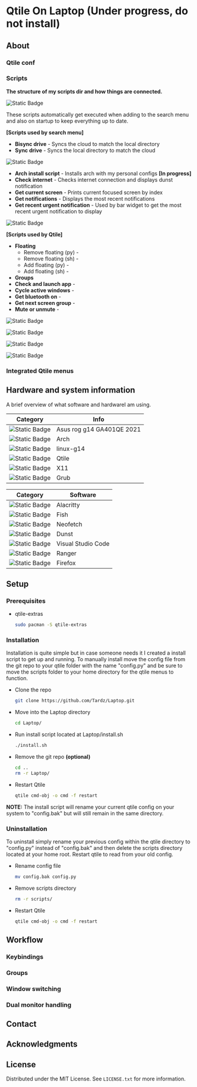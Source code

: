 # Qtile On Laptop **(Under progress, do not install)**

## About

### Qtile conf

### Scripts
**The structure of my scripts dir and how things are connected.**

![Static Badge](https://img.shields.io/badge/Drive-none?style=for-the-badge&color=%23bf616a)

These scripts automatically get executed when adding to the search menu and also on startup to keep everything up to date.  

**[Scripts used by search menu]**

* **Bisync drive** - Syncs the cloud to match the local directory
* **Sync drive** - Syncs the local directory to match the cloud

![Static Badge](https://img.shields.io/badge/Other-none?style=for-the-badge&color=%23d08770)

* **Arch install script** - Installs arch with my personal configs **[In progress]**
* **Check internet** - Checks internet connection and displays dunst notification
* **Get current screen** - Prints current focused screen by index
* **Get notifications** - Displays the most recent notifications
* **Get recent urgent notification** - Used by bar widget to get the most recent urgent notification to display

![Static Badge](https://img.shields.io/badge/Qtile-none?style=for-the-badge&color=%23ebcb8b)

**[Scripts used by Qtile]**

* **Floating**
   * Remove floating (py) - 
   * Remove floating (sh) - 
   * Add floating (py) - 
   * Add floating (sh) - 
* **Groups** 
* **Check and launch app** - 
* **Cycle active windows** - 
* **Get bluetooth on** - 
* **Get next screen group** - 
* **Mute or unmute** - 

![Static Badge](https://img.shields.io/badge/Rofi-none?style=for-the-badge&color=%23a3be8c)

![Static Badge](https://img.shields.io/badge/Systemd-none?style=for-the-badge&color=%238fbcbb)

![Static Badge](https://img.shields.io/badge/Term-none?style=for-the-badge&color=%2381A1C1)

![Static Badge](https://img.shields.io/badge/Udev-none?style=for-the-badge&color=%239B98B7)


### Integrated Qtile menus

## Hardware and system information
A brief overview of what software and hardwareI am using.

| Category           | Info                        |
|--------------------|-----------------------------|
|![Static Badge](https://img.shields.io/badge/Device-none?style=for-the-badge&logo=open%20source%20hardware&logoColor=%23bf616a&color=%23353b4a)|Asus rog g14 GA401QE 2021|
|![Static Badge](https://img.shields.io/badge/OS-none?style=for-the-badge&logo=arch%20linux&logoColor=%23d08770&color=%23353b4a)|Arch|
|![Static Badge](https://img.shields.io/badge/Kernel-none?style=for-the-badge&logo=matternet&logoColor=%23ebcb8b&color=%23353b4a)|linux-g14|
|![Static Badge](https://img.shields.io/badge/Window%20manager-none?style=for-the-badge&logo=tmux&logoColor=%23a3be8c&color=%23353b4a)|Qtile|
|![Static Badge](https://img.shields.io/badge/Display%20server-none?style=for-the-badge&logo=serverfault&logoColor=%238fbcbb&color=%23353b4a)|X11|
|![Static Badge](https://img.shields.io/badge/Boot%20loader-none?style=for-the-badge&logo=spring%20boot&logoColor=%2381A1C1&color=%23353b4a)|Grub|

| Category           | Software                    |
|--------------------|-----------------------------|
|![Static Badge](https://img.shields.io/badge/Terminal-none?style=for-the-badge&logo=windows%20terminal&logoColor=%23bf616a&color=%23353b4a)|Alacritty|
|![Static Badge](https://img.shields.io/badge/Shell-none?style=for-the-badge&logo=windows%20terminal&logoColor=%23d08770&color=%23353b4a)|Fish|
|![Static Badge](https://img.shields.io/badge/Fetch-none?style=for-the-badge&logo=windows%20terminal&logoColor=%23ebcb8b&color=%23353b4a)|Neofetch|
|![Static Badge](https://img.shields.io/badge/Notifications-none?style=for-the-badge&logo=power%20virtual%20agents&logoColor=%23a3be8c&color=%23353b4a)|Dunst|
|![Static Badge](https://img.shields.io/badge/Code%20Editor-none?style=for-the-badge&logo=visual%20studio%20code&logoColor=%238fbcbb&color=%23353b4a)|Visual Studio Code|
|![Static Badge](https://img.shields.io/badge/File%20manager-none?style=for-the-badge&logo=files&logoColor=%2381A1C1&color=%23353b4a)|Ranger|
|![Static Badge](https://img.shields.io/badge/Browser-none?style=for-the-badge&logo=firefox%20browser&logoColor=%239B98B7&color=%23353b4a)|Firefox|

## Setup

### Prerequisites
* qtile-extras

   ```sh
   sudo pacman -S qtile-extras
   ```

### Installation 
Installation is quite simple but in case someone needs it I created a install script to get up and running. To manually install move the config file from the git repo to your qtile folder with the name "config.py" and be sure to move the scripts folder to your home directory for the qtile menus to function.

* Clone the repo

   ```sh
   git clone https://github.com/Tardz/Laptop.git
   ```   
* Move into the Laptop directory
  
   ```sh
   cd Laptop/
   ```
* Run install script located at Laptop/install.sh
  
   ```sh
   ./install.sh
   ```

* Remove the git repo **(optional)**
  
   ```sh
   cd ..
   rm -r Laptop/
   ```

* Restart Qtile
  
   ```sh
   qtile cmd-obj -o cmd -f restart
   ```

**NOTE:** The install script will rename your current qtile config on your system to "config.bak" but will still remain in the same directory. 

### Uninstallation
To uninstall simply rename your previous config within the qtile directory to "config.py" instead of "config.bak" and then delete the scripts directory located at your home root. Restart qtile to read from your old config.

* Rename config file
  
   ```sh
   mv config.bak config.py
   ```

* Remove scripts directory
  
   ```sh
   rm -r scripts/
   ```

* Restart Qtile
  
   ```sh
   qtile cmd-obj -o cmd -f restart
   ```


## Workflow

### Keybindings
### Groups
### Window switching
### Dual monitor handling

## Contact

## Acknowledgments

## License

Distributed under the MIT License. See `LICENSE.txt` for more information.
